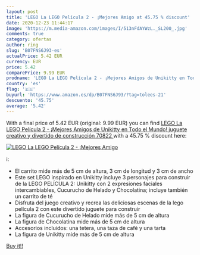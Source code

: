 ```yaml
---
layout: post
title: 'LEGO La LEGO Película 2 - ¡Mejores Amigo at 45.75 % discount'
date: 2020-12-23 11:44:17
image: 'https://m.media-amazon.com/images/I/513nFdAYWzL._SL200_.jpg'
comments: true
category: ofertas
author: ring
slug: 'B07FNS6J93-es'
actualPrice: 5.42 EUR
currency: EUR
price: 5.42
comparePrice: 9.99 EUR
prodname: 'LEGO La LEGO Película 2 - ¡Mejores Amigos de Unikitty en Todo el Mundo!  juguete creativo y divertido de construcción  70822 '
country: 'es'
flag: '🇪🇸'
buyurl: 'https://www.amazon.es/dp/B07FNS6J93/?tag=tolees-21'
descuento: '45.75'
average: '5.42'
---
```


With a final price of 5.42 EUR (original: 9.99 EUR) you can find [LEGO La LEGO Película 2 - ¡Mejores Amigos de Unikitty en Todo el Mundo!  juguete creativo y divertido de construcción  70822 ](https://www.amazon.es/dp/B07FNS6J93/?tag=tolees-21) with a  45.75 % discount here:

[![LEGO La LEGO Película 2 - ¡Mejores Amigo](https://m.media-amazon.com/images/I/513nFdAYWzL._SL200_.jpg)](https://www.amazon.es/dp/B07FNS6J93/?tag=tolees-21)

ℹ️:

- El carrito mide más de 5 cm de altura, 3 cm de longitud y 3 cm de ancho
- Este set LEGO inspirado en Unikitty incluye 3 personajes para construir de la LEGO PELÍCULA 2: Unikitty con 2 expresiones faciales intercambiables, Cucurucho de Helado y Chocolatina; incluye también un carrito de té
- Disfruta del juego creativo y recrea las deliciosas escenas de la lego película 2 con este divertido juguete para construir
- La figura de Cucurucho de Helado mide más de 5 cm de altura
- La figura de Chocolatina mide más de 5 cm de altura
- Accesorios incluidos: una tetera, una taza de café y una tarta
- La figura de Unikitty mide más de 5 cm de altura

[Buy it!!](https://www.amazon.es/dp/B07FNS6J93/?tag=tolees-21)
